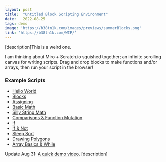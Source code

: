 ```yaml
---
layout: post
title:  "Untitled Block Scripting Environment"
date:   2022-08-25
tags: demo
image: 'https://b38tn1k.com/images/previews/summerBlocks.png'
link: 'https://b38tn1k.com/WIP/'
---
```


[description]This is a weird one.

I am thinking about Miro + Scratch.io squished together; an infinite scrolling canvas for writing scripts. Drag and drop blocks to make functions and/or arrays, then run your script in the browser!

### Example Scripts
- [Hello World](https://b38tn1k.com/WIP/#demo0)
- [Blocks](https://b38tn1k.com/WIP/#demo1)
- [Assigning](https://b38tn1k.com/WIP/#demo2)
- [Basic Math](https://b38tn1k.com/WIP/#demo3)
- [Silly String Math](https://b38tn1k.com/WIP/#demo4)
- [Comparisons & Function Mutation](https://b38tn1k.com/WIP/#demo5)
- [If](https://b38tn1k.com/WIP/#demo6)
- [If & Not](https://b38tn1k.com/WIP/#demo7)
- [Sleep Sort](https://b38tn1k.com/WIP/#demo8)
- [Drawing Polygons](https://b38tn1k.com/WIP/#demo9)
- [Array Basics & While](https://b38tn1k.com/WIP/#demo10)

Update Aug 31: [A quick demo video](https://youtu.be/raH8681pZL4). [description]
